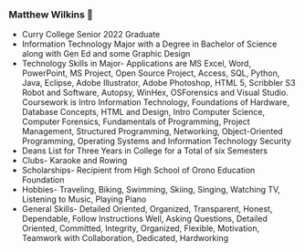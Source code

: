 ### Matthew Wilkins 👋

* Curry College Senior 2022 Graduate
* Information Technology Major with a Degree in Bachelor of Science along with Gen Ed and some Graphic Design
* Technology Skills in Major- Applications are MS Excel, Word, PowerPoint, MS Project, Open Source Project, Access, SQL, Python, Java, Eclipse, Adobe Illustrator, Adobe Photoshop, HTML 5, Scribbler S3 Robot and Software, Autopsy, WinHex, OSForensics and Visual Studio.  Coursework is Intro Information Technology, Foundations of Hardware, Database Concepts, HTML and Design, Intro Computer Science, Computer Forensics, Fundamentals of Programming, Project Management, Structured Programming, Networking, Object-Oriented Programming, Operating Systems and Information Technology Security
* Deans List for Three Years in College for a Total of six Semesters
* Clubs- Karaoke and Rowing
* Scholarships- Recipient from High School of Orono Education Foundation
* Hobbies- Traveling, Biking, Swimming, Skiing, Singing, Watching TV, Listening to Music, Playing Piano
* General Skills- Detailed Oriented, Organized, Transparent, Honest, Dependable, Follow Instructions Well, Asking Questions, Detailed Oriented, Committed, Integrity, Organized, Flexible, Motivation, Teamwork with Collaboration, Dedicated, Hardworking 
